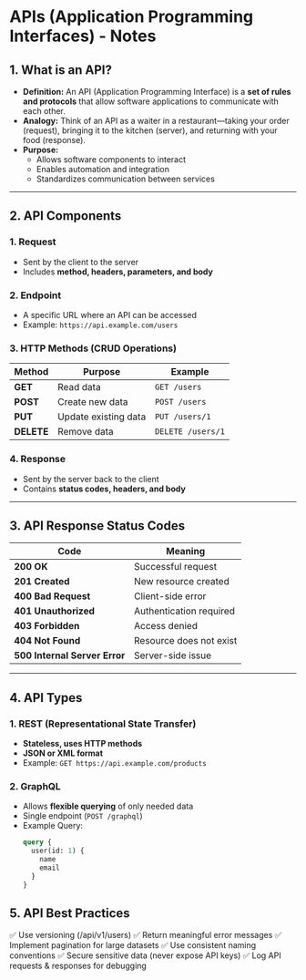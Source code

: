 # APIs (Application Programming Interfaces) - Notes

## 1. What is an API?
- **Definition:** An API (Application Programming Interface) is a **set of rules and protocols** that allow software applications to communicate with each other.
- **Analogy:** Think of an API as a waiter in a restaurant—taking your order (request), bringing it to the kitchen (server), and returning with your food (response).
- **Purpose:**
  - Allows software components to interact
  - Enables automation and integration
  - Standardizes communication between services

---

## 2. API Components
### 1. Request
- Sent by the client to the server
- Includes **method, headers, parameters, and body**

### 2. Endpoint
- A specific URL where an API can be accessed
- Example: `https://api.example.com/users`

### 3. HTTP Methods (CRUD Operations)
| Method  | Purpose  | Example  |
|---------|---------|----------|
| **GET** | Read data | `GET /users` |
| **POST** | Create new data | `POST /users` |
| **PUT** | Update existing data | `PUT /users/1` |
| **DELETE** | Remove data | `DELETE /users/1` |

### 4. Response
- Sent by the server back to the client
- Contains **status codes, headers, and body**

---

## 3. API Response Status Codes
| Code | Meaning |
|------|---------|
| **200 OK** | Successful request |
| **201 Created** | New resource created |
| **400 Bad Request** | Client-side error |
| **401 Unauthorized** | Authentication required |
| **403 Forbidden** | Access denied |
| **404 Not Found** | Resource does not exist |
| **500 Internal Server Error** | Server-side issue |

---

## 4. API Types
### 1. REST (Representational State Transfer)
- **Stateless, uses HTTP methods**
- **JSON or XML format**
- Example: `GET https://api.example.com/products`

### 2. GraphQL
- Allows **flexible querying** of only needed data
- Single endpoint (`POST /graphql`)
- Example Query:
  ```graphql
  query {
    user(id: 1) {
      name
      email
    }
  }

## 5. API Best Practices

✅ Use versioning (/api/v1/users)
✅ Return meaningful error messages
✅ Implement pagination for large datasets
✅ Use consistent naming conventions
✅ Secure sensitive data (never expose API keys)
✅ Log API requests & responses for debugging
